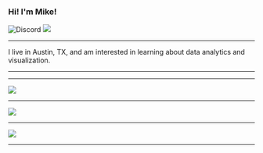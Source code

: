 ### Hi! I'm Mike!

![Discord](https://img.shields.io/discord/491175207122370581?color=black&label=Discord&logo=discord) ![](https://img.shields.io/endpoint?url=https://dev.discordprofiles.me/api/badge/vscode/491174779278065689) 

----

I live in Austin, TX, and am interested in learning about data analytics and visualization.

-----



-----
<a href="https://github.com/Daggy1234">
  <img src="https://komarev.com/ghpvc/?username=mikemcd4&style=flat-square" />
</a>


***

<a href="https://github.com/Daggy1234">
  <img src="https://github-readme-stats.vercel.app/api?username=mikemcd4&show_icons=true&hide_border=true" />
</a>

---

<a href="https://github.com/Daggy1234">
  <img src="https://github-readme-stats.vercel.app/api/top-langs/?username=mikemcd4&layout=compact" />
</a>


-----
